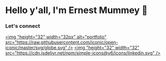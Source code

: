 # Hello y'all, I'm Ernest Mummey 👋

### Let's connect
[<img "height="32"  width="32px" alt="portfolio" src="https://raw.githubusercontent.com/iconic/open-iconic/master/svg/globe.svg" />][website]
[<img "height="32" width="32" src="https://cdn.jsdelivr.net/npm/simple-icons@v6/icons/linkedin.svg" />][linkedIn]




<!--
**ernestmummey/ernestmummey** is a ✨ _special_ ✨ repository because its `README.md` (this file) appears on your GitHub profile.

Here are some ideas to get you started:

- 🔭 I’m currently working on ...
- 🌱 I’m currently learning ...
- 👯 I’m looking to collaborate on ...
- 🤔 I’m looking for help with ...
- 💬 Ask me about ...
- 📫 How to reach me: ...
- 😄 Pronouns: ...
- ⚡ Fun fact: ...
-->

[website]: https://ernestmummey.github.io/
[linkedIn]: https://www.linkedin.com/in/ernest-mummey/